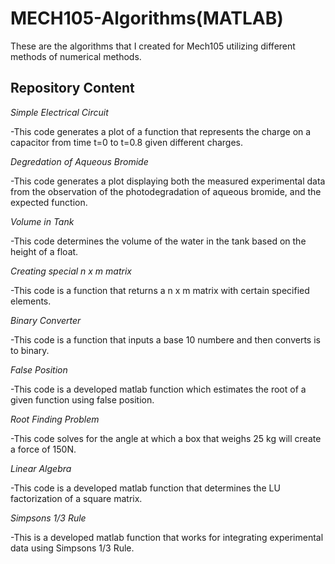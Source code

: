 # MECH105-Algorithms(MATLAB)
These are the algorithms that I created for Mech105 utilizing different methods of numerical methods. 

## Repository Content

*Simple Electrical Circuit*

-This code generates a plot of a function that represents the charge on a capacitor from time t=0 to t=0.8 given different charges. 

*Degredation of Aqueous Bromide*

-This code generates a plot displaying both the measured experimental data from the observation of the photodegradation of aqueous bromide, and the expected function. 

*Volume in Tank*

-This code determines the volume of the water in the tank based on the height of a float.

*Creating special n x m matrix*

-This code is a function that returns a n x m matrix with certain specified elements.

*Binary Converter*

-This code is a function that inputs a base 10 numbere and then converts is to binary.

*False Position*

-This code is a developed matlab function which estimates the root of a given function using false position.

*Root Finding Problem*

-This code solves for the angle at which a box that weighs 25 kg will create a force of 150N.

*Linear Algebra*

-This code is a developed matlab function that determines the LU factorization of a square matrix.

*Simpsons 1/3 Rule*

-This is a developed matlab function that works for integrating experimental data using Simpsons 1/3 Rule.
